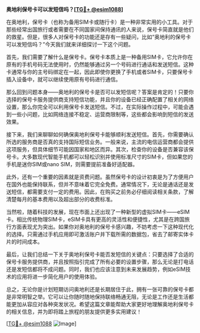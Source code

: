**奥地利保号卡可以发短信吗？[[TG💪+ @esim1088](https://t.me/s/esim1088)]**

在奥地利，保号卡（也称为备用SIM卡或随行卡）是一种非常实用的小工具。对于那些经常出国旅行或者需要在不同国家间保持通讯的人来说，保号卡简直就是他们的救星。但是，很多人对保号卡的功能还是存有一些疑问，比如“奥地利的保号卡可以发短信吗？”今天我们就来详细探讨一下这个问题。

首先，我们需要了解什么是保号卡。保号卡本质上是一种备用SIM卡，它允许你在原有的手机号码无法使用时，仍然能够通过另一个号码进行通话和发送短信。这种卡通常与你的主号码绑定在一起，因此即使你更换了手机或者SIM卡，只要保号卡插入设备中，就可以继续使用原有号码进行通信。

那么回到问题本身——奥地利的保号卡是否可以发短信呢？答案是肯定的！只要你选择的保号卡服务提供商支持短信功能，并且你的设备已经正确配置了相关的网络设置，那么你完全可以利用保号卡发送短信。不过，在实际操作过程中，可能会遇到一些小问题，比如网络连接不稳定、运营商限制等，这些都会影响到短信的发送效果。

接下来，我们来聊聊如何确保奥地利保号卡能够顺利发送短信。首先，你需要确认所选的服务商是否真的支持国际短信业务。一般来说，主流的电信运营商都会提供这项服务，但具体细节可能因国家和地区而异。其次，检查你的设备是否兼容该保号卡。大多数现代智能手机都可以轻松识别并使用标准尺寸的SIM卡，但如果您的手机是迷你SIM或nano SIM，则需要提前准备好适配器。

此外，还有一个重要的因素就是资费问题。虽然保号卡的设计初衷是为了方便用户在国外也能保持联系，但并不意味着它完全免费。通常情况下，无论是通话还是发送短信，都需要支付一定的费用。因此，在购买之前务必仔细阅读相关条款，了解清楚每月的基本费用以及超出部分的收费标准。

当然啦，随着科技的发展，现在市面上还出现了一种新型的虚拟SIM卡——eSIM卡。相比传统物理SIM卡，eSIM卡具有更高的灵活性和便捷性，尤其是在跨国旅行方面表现尤为突出。如果你对奥地利的保号卡感兴趣，不妨考虑一下这种现代化的选择。只需通过手机应用即可激活账户并下载所需的数据包，省去了邮寄实体卡片的时间成本。

最后，让我们总结一下关于奥地利保号卡能否发短信的关键点：只要选择了合适的保号卡服务提供商，并且按照指引完成了所有必要的设置步骤，那么无论是打电话还是发短信都将不成问题。同时，我们也应该注意到未来发展趋势，例如eSIM技术的应用将进一步简化用户的使用体验。

总之，无论你是计划短期访问奥地利还是长期居住于此，拥有一张可靠的保号卡都是非常明智之举。它可以让你随时随地保持联络畅通无阻，无论是工作还是生活都能更加从容应对各种突发状况。希望这篇文章能帮助大家更好地理解奥地利保号卡的相关信息，并为即将踏上旅程的朋友提供更多实用建议！

[[TG💪+ @esim1088](https://t.me/s/esim1088) ![Image](https://i.postimg.cc/4NQfJmqS/Snipaste-2025-05-13-00-14-12.png)]